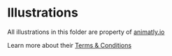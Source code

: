 # Illustrations

All illustrations in this folder are property of [animatly.io](https://animatly.io)

Learn more about their [Terms & Conditions](https://animatly.io/content/Animatly_LicenseAgreement.pdf)